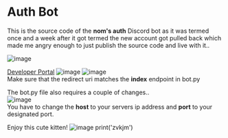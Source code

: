 # Auth Bot

This is the source code of the **nom's auth** Discord bot as it was termed once and a week after it got termed the new account got pulled back which made me angry enough to just publish the source code and live with it..

![image](https://i.e-z.host/t2vbfqy7.png)

[Developer Portal](https://discord.com/developers/applications)
![image](https://i.e-z.host/sc0348kj.png)
![image](https://i.e-z.host/m9ugxrw3.png)
<br>
Make sure that the redirect uri matches the **index** endpoint in bot.py
<br>

The bot.py file also requires a couple of changes..
<br>
![image](https://i.e-z.host/easoli13.png)
<br>
You have to change the **host** to your servers ip address and **port** to your designated port.


Enjoy this cute kitten!
![image](https://i.e-z.host/7x11aiiw.png)
print('zvkjm')